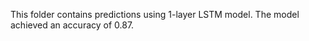 
This folder contains predictions using 1-layer LSTM model. The model achieved an accuracy of 0.87.
